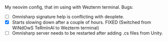 My neovim config, that im using with Wezterm terminal.
Bugs:
- [ ] Omnisharp signature help is conflicting with deoplete.
- [x] Starts slowing down after a couple of hours. FIXED (Switched from WiNdOwS TeRmInAl to Wezterm terminal)
- [ ] Omnisharp server needs to be restarted after adding .cs files from Unity.
